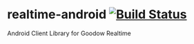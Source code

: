 realtime-android [![Build Status](https://travis-ci.org/goodow/realtime-android.svg?branch=master)](https://travis-ci.org/goodow/realtime-android)
================

Android Client Library for Goodow Realtime
